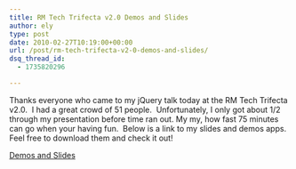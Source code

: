 ```yaml
---
title: RM Tech Trifecta v2.0 Demos and Slides
author: ely
type: post
date: 2010-02-27T10:19:00+00:00
url: /post/rm-tech-trifecta-v2-0-demos-and-slides/
dsq_thread_id:
  - 1735820296

---
```

Thanks everyone who came to my jQuery talk today at the RM Tech Trifecta v2.0.&nbsp; I had a great crowd of 51 people.&nbsp; Unfortunately, I only got about 1/2 through my presentation before time ran out. My my, how fast 75 minutes can go when your having fun.&nbsp; Below is a link to my slides and demos apps.&nbsp; Feel free to download them and check it out!

<a href="http://cid-1ee90ee772cd2831.skydrive.live.com/self.aspx/Public/Presentations/RMTechTrifecta-jQuery4.NetDevs.zip" target="_blank">Demos and Slides</a>